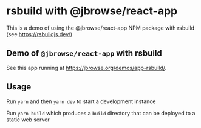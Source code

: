# rsbuild with @jbrowse/react-app

This is a demo of using the @jbrowse/react-app NPM package with rsbuild (see
https://rsbuildjs.dev/)

## Demo of `@jbrowse/react-app` with rsbuild

See this app running at https://jbrowse.org/demos/app-rsbuild/.

## Usage

Run `yarn` and then `yarn dev` to start a development instance

Run `yarn build` which produces a `build` directory that can be deployed to a
static web server
